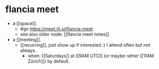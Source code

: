 # flancia meet
- a [[space]].
	- #go https://meet.jit.si/flancia-meet
	- see also older node: [[flancia meet notes]]
- a [[meeting]].
  - [[recurring]], just show up if interested :) I attend often but not always.
	- when: [[Saturdays]] at [[9AM UTC]] (or maybe rather [[11AM Zürich]]) by default.
